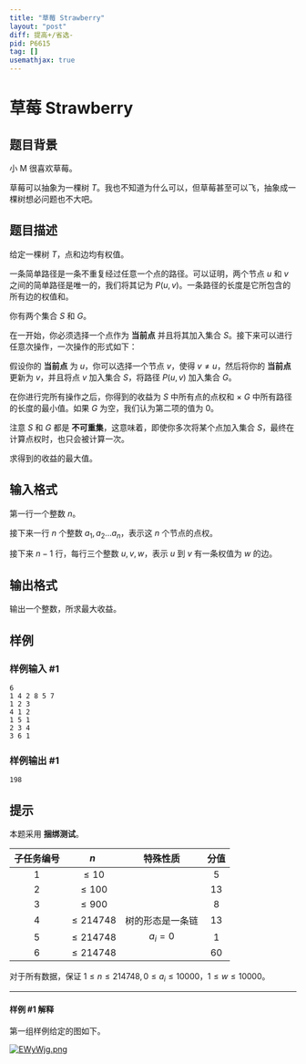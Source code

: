 ```yaml
---
title: "草莓 Strawberry"
layout: "post"
diff: 提高+/省选-
pid: P6615
tag: []
usemathjax: true
---
```


# 草莓 Strawberry
## 题目背景

小 M 很喜欢草莓。

草莓可以抽象为一棵树 $T$。我也不知道为什么可以，但草莓甚至可以飞，抽象成一棵树想必问题也不大吧。
## 题目描述

给定一棵树 $T$，点和边均有权值。

一条简单路径是一条不重复经过任意一个点的路径。可以证明，两个节点 $u$ 和 $v$ 之间的简单路径是唯一的，我们将其记为 $P(u,v)$。一条路径的长度是它所包含的所有边的权值和。

你有两个集合 $S$ 和 $G$。

在一开始，你必须选择一个点作为 **当前点** 并且将其加入集合 $S$。接下来可以进行任意次操作，一次操作的形式如下：

假设你的 **当前点** 为 $u$，你可以选择一个节点 $v$，使得 $v \neq u$，然后将你的 **当前点** 更新为 $v$，并且将点 $v$ 加入集合 $S$，将路径 $P(u,v)$ 加入集合 $G$。

在你进行完所有操作之后，你得到的收益为 $S$ 中所有点的点权和 $\times$ $G$ 中所有路径的长度的最小值。如果 $G$ 为空，我们认为第二项的值为 $0$。

注意 $S$ 和 $G$ 都是 **不可重集**，这意味着，即使你多次将某个点加入集合 $S$，最终在计算点权时，也只会被计算一次。

求得到的收益的最大值。
## 输入格式

第一行一个整数 $n$。 

接下来一行 $n$ 个整数 $a_1,a_2 \ldots a_n$，表示这 $n$ 个节点的点权。

接下来 $n - 1$ 行，每行三个整数 $u,v,w$，表示 $u$ 到 $v$ 有一条权值为 $w$ 的边。
## 输出格式

输出一个整数，所求最大收益。
## 样例

### 样例输入 #1
```
6
1 4 2 8 5 7
1 2 3
4 1 2
1 5 1
2 3 4
3 6 1
```
### 样例输出 #1
```
198
```
## 提示

本题采用 **捆绑测试**。

| 子任务编号 |      $n$      |     特殊性质     | 分值 |
| :--------: | :-----------: | :--------------: | :--: |
|     1      |   $\leq 10$   |                  |  5   |
|     2      |  $\leq 100$   |                  |  13  |
|     3      |  $\leq 900$   |                  |  8   |
|     4      | $\leq 214748$ | 树的形态是一条链 |  13  |
|     5      | $\leq 214748$ |     $a_i=0$      |  1   |
|     6      | $\leq 214748$ |                  |  60  |


对于所有数据，保证 $1 \leq n \leq 214748, 0 \leq a_i \leq 10000$，$1 \leq w \leq 10000$。

---

#### 样例 #1 解释

第一组样例给定的图如下。  

[![EWyWjg.png](https://s2.ax1x.com/2019/05/11/EWyWjg.png)](https://imgchr.com/i/EWyWjg)  

